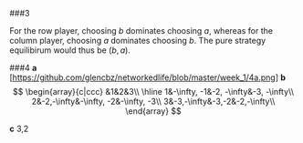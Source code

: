 ###3

For the row player, choosing $b$ dominates choosing $a$, whereas for the column player, choosing $a$ dominates choosing $b$. The pure strategy equilibirum would thus be $(b,a)$.

###4
**a**
[https://github.com/glencbz/networkedlife/blob/master/week_1/4a.png]
**b**
$$
\begin{array}{c|ccc}
 &1&2&3\\
 \hline
1&-\infty, -1&-2, -\infty&-3, -\infty\\
2&-2,-\infty&-\infty, -2&-\infty, -3\\
3&-3,-\infty&-3,-2&-2,-\infty\\
\end{array}
$$

**c**
3,2